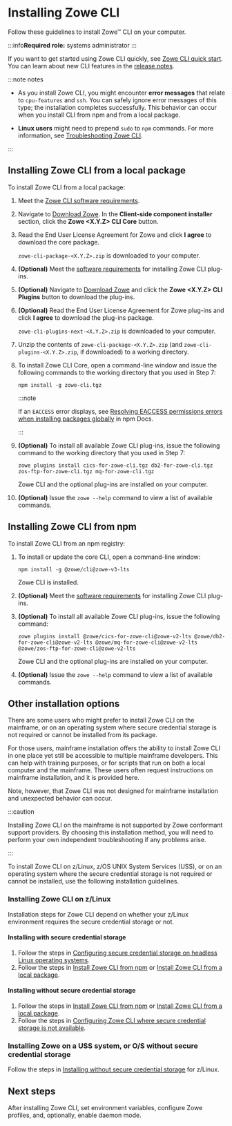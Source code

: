 # Installing Zowe CLI

Follow these guidelines to install Zowe&trade; CLI on your computer.

:::info**Required role:** systems administrator
:::

If you want to get started using Zowe CLI quickly, see [Zowe CLI quick start](../getting-started/cli-getting-started.md). You can learn about new CLI features in the [release notes](../whats-new/release-notes/release-notes-overview.md).

:::note notes

- As you install Zowe CLI, you might encounter **error messages** that relate to `cpu-features` and `ssh`. You can safely ignore error messages of this type; the installation completes successfully. This behavior can occur when you install CLI from npm and from a local package.

- **Linux users** might need to prepend `sudo` to `npm` commands. For more information, see [Troubleshooting Zowe CLI](../troubleshoot/cli/troubleshoot-cli.md).

:::

## Installing Zowe CLI from a local package

To install Zowe CLI from a local package:

1. Meet the [Zowe CLI software requirements](../user-guide/systemrequirements-cli.md).

2. Navigate to [Download Zowe](https://www.zowe.org/download.html). In the **Client-side component installer** section, click the **Zowe \<X.Y.Z\> CLI Core** button.

3. Read the End User License Agreement for Zowe and click **I agree** to download the core package.

    `zowe-cli-package-<X.Y.Z>.zip` is downloaded to your computer.

4. **(Optional)** Meet the [software requirements](../user-guide/swreqplugins.md) for installing Zowe CLI plug-ins.

5. **(Optional)** Navigate to [Download Zowe](https://www.zowe.org/download.html) and click the **Zowe \<X.Y.Z\> CLI Plugins** button to download the plug-ins.

6. **(Optional)** Read the End User License Agreement for Zowe plug-ins and click **I agree** to download the plug-ins package.

    `zowe-cli-plugins-next-<X.Y.Z>.zip` is downloaded to your computer.

7. Unzip the contents of `zowe-cli-package-<X.Y.Z>.zip` (and `zowe-cli-plugins-<X.Y.Z>.zip`, if downloaded) to a working directory.

8. To install Zowe CLI Core, open a command-line window and issue the following commands to the working directory that you used in Step 7:

   ```
   npm install -g zowe-cli.tgz
   ```

   :::note
   
   If an `EACCESS` error displays, see [Resolving EACCESS permissions errors when installing packages globally](https://docs.npmjs.com/resolving-eacces-permissions-errors-when-installing-packages-globally) in npm Docs.

   :::

9. **(Optional)** To install all available Zowe CLI plug-ins, issue the following command to the working directory that you used in Step 7: 

   ```
   zowe plugins install cics-for-zowe-cli.tgz db2-for-zowe-cli.tgz zos-ftp-for-zowe-cli.tgz mq-for-zowe-cli.tgz
   ```

   Zowe CLI and the optional plug-ins are installed on your computer.
   
10. **(Optional)** Issue the `zowe --help` command to view a list of available commands.

## Installing Zowe CLI from npm

To install Zowe CLI from an npm registry:

1. To install or update the core CLI, open a command-line window:

   ```
   npm install -g @zowe/cli@zowe-v3-lts
   ```

   Zowe CLI is installed.

2. **(Optional)** Meet the [software requirements](../user-guide/swreqplugins.md) for installing Zowe CLI plug-ins.

3. **(Optional)** To install all available Zowe CLI plug-ins, issue the following command:
   
   ```
   zowe plugins install @zowe/cics-for-zowe-cli@zowe-v2-lts @zowe/db2-for-zowe-cli@zowe-v2-lts @zowe/mq-for-zowe-cli@zowe-v2-lts @zowe/zos-ftp-for-zowe-cli@zowe-v2-lts
   ```

   Zowe CLI and the optional plug-ins are installed on your computer.
   
4. **(Optional)** Issue the `zowe --help` command to view a list of available commands.

## Other installation options

There are some users who might prefer to install Zowe CLI on the mainframe, or on an operating system where secure credential storage is not required or cannot be installed from its package.

For those users, mainframe installation offers the ability to install Zowe CLI in one place yet still be accessible to multiple mainframe developers. This can help with training purposes, or for scripts that run on both a local computer and the mainframe. These users often request instructions on mainframe installation, and it is provided here.

Note, however, that Zowe CLI was not designed for mainframe installation and unexpected behavior can occur.

:::caution
   
Installing Zowe CLI on the mainframe is not supported by Zowe conformant support providers. By choosing this installation method, you will need to perform your own independent troubleshooting if any problems arise.  
   
:::

To install Zowe CLI on z/Linux, z/OS UNIX System Services (USS), or on an operating system where the secure credential storage is not required or cannot be installed, use the following installation guidelines.

### Installing Zowe CLI on z/Linux

Installation steps for Zowe CLI depend on whether your z/Linux environment requires the secure credential storage or not.

#### Installing with secure credential storage

   1. Follow the steps in [Configuring secure credential storage on headless Linux operating systems](./cli-configure-scs-on-headless-linux-os.md).
   2. Follow the steps in [Install Zowe CLI from npm](#install-zowe-cli-from-npm) or [Install Zowe CLI from a local package](#install-zowe-cli-from-a-local-package).

#### Installing without secure credential storage

   1. Follow the steps in [Install Zowe CLI from npm](#install-zowe-cli-from-npm) or [Install Zowe CLI from a local package](#install-zowe-cli-from-a-local-package).
   2. Follow the steps in [Configuring Zowe CLI where secure credential storage is not available](./cli-configure-cli-on-os-where-scs-unavailable.md).

### Installing Zowe on a USS system, or O/S without secure credential storage

Follow the steps in [Installing without secure credential storage](#installing-without-secure-credential-storage) for z/Linux.

## Next steps

After installing Zowe CLI, set environment variables, configure Zowe profiles, and, optionally, enable daemon mode.
